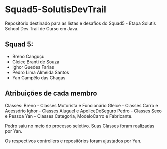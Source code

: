 # Squad5-SolutisDevTrail
Repositório destinado para as listas e desafios do Squad5 - Etapa Solutis School Dev Trail de Curso em Java.

## Squad 5:
- Breno Canguçu
- Gleice Branti de Souza
- Ighor Guedes Farias
- Pedro Lima Almeida Santos 
- Yan Campêlo das Chagas 

## Atribuições de cada membro

Classes:
Breno - Classes Motorista e Funcionário
Gleice - Classes Carro e Acessório
Ighor - Classes Aluguel e ApoliceDeSeguro
Pedro - Classes Sexo e Pessoa
Yan - Classes Categoria, ModeloCarro e Fabricante.

Pedro saiu no meio do processo seletivo. Suas Classes foram realizadas por Yan.

Os respectivos controllers e repositórios foram ajustados por Yan.
